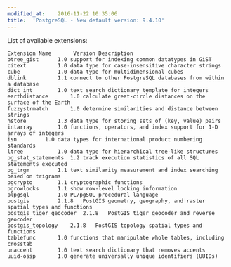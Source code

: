 ```yaml
---
modified_at:	2016-11-22 10:35:06
title:	'PostgreSQL - New default version: 9.4.10'
---
```


List of available extensions:

<pre><code>Extension Name		Version	Description
btree_gist		1.0	support for indexing common datatypes in GiST
citext			1.0	data type for case-insensitive character strings
cube			1.0	data type for multidimensional cubes
dblink			1.1	connect to other PostgreSQL databases from within a database
dict_int		1.0	text search dictionary template for integers
earthdistance		1.0	calculate great-circle distances on the surface of the Earth
fuzzystrmatch		1.0	determine similarities and distance between strings
hstore			1.3	data type for storing sets of (key, value) pairs
intarray		1.0	functions, operators, and index support for 1-D arrays of integers
isn			1.0	data types for international product numbering standards
ltree			1.0	data type for hierarchical tree-like structures
pg_stat_statements	1.2	track execution statistics of all SQL statements executed
pg_trgm			1.1	text similarity measurement and index searching based on trigrams
pgcrypto		1.1	cryptographic functions
pgrowlocks		1.1	show row-level locking information
plpgsql			1.0	PL/pgSQL procedural language
postgis			2.1.8	PostGIS geometry, geography, and raster spatial types and functions
postgis_tiger_geocoder	2.1.8	PostGIS tiger geocoder and reverse geocoder
postgis_topology	2.1.8	PostGIS topology spatial types and functions
tablefunc		1.0	functions that manipulate whole tables, including crosstab
unaccent		1.0	text search dictionary that removes accents
uuid-ossp		1.0	generate universally unique identifiers (UUIDs)</pre></code>
